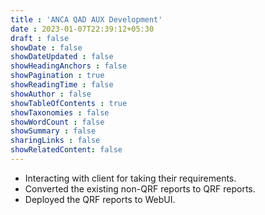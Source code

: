 ```yaml
---
title : 'ANCA QAD AUX Development'
date : 2023-01-07T22:39:12+05:30
draft : false
showDate : false
showDateUpdated : false
showHeadingAnchors : false
showPagination : true
showReadingTime : false
showAuthor : false
showTableOfContents : true
showTaxonomies : false 
showWordCount : false
showSummary : false
sharingLinks : false
showRelatedContent: false
---
```


- Interacting with client for taking their requirements.
- Converted the existing non-QRF reports to QRF reports.
- Deployed the QRF reports to WebUI.
